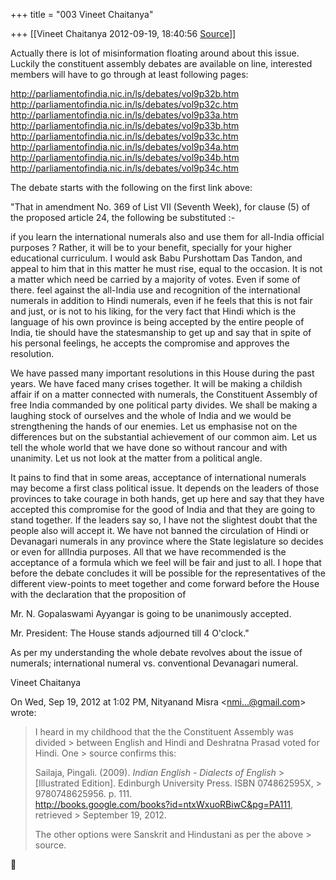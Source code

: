 +++
title = "003 Vineet Chaitanya"

+++
[[Vineet Chaitanya	2012-09-19, 18:40:56 [Source](https://groups.google.com/g/bvparishat/c/HcQb1zVkHBw)]]



Actually there is lot of misinformation floating around about this issue. Luckily the constituent assembly debates are available on line, interested members will have to go through at least following pages:  
  
<http://parliamentofindia.nic.in/ls/debates/vol9p32b.htm>  
<http://parliamentofindia.nic.in/ls/debates/vol9p32c.htm>  
<http://parliamentofindia.nic.in/ls/debates/vol9p33a.htm>  
<http://parliamentofindia.nic.in/ls/debates/vol9p33b.htm>  
<http://parliamentofindia.nic.in/ls/debates/vol9p33c.htm>  
<http://parliamentofindia.nic.in/ls/debates/vol9p34a.htm>  
<http://parliamentofindia.nic.in/ls/debates/vol9p34b.htm>  
<http://parliamentofindia.nic.in/ls/debates/vol9p34c.htm>  
  
The debate starts with the following on the first link above:  

"That in amendment No. 369 of List VII (Seventh Week), for clause (5) of the proposed article 24, the following be substituted :-

if you learn the international numerals also and use them for all-India official purposes ? Rather, it will be to your benefit, specially for your higher educational curriculum. I would ask Babu Purshottam Das Tandon, and appeal to him that in this matter he must rise, equal to the occasion. It is not a matter which need be carried by a majority of votes. Even if some of there. feel against the all-India use and recognition of the international numerals in addition to Hindi numerals, even if he feels that this is not fair and just, or is not to his liking, for the very fact that Hindi which is the language of his own province is being accepted by the entire people of India, tie should have the statesmanship to get up and say that in spite of his personal feelings, he accepts the compromise and approves the resolution.

We have passed many important resolutions in this House during the past years. We have faced many crises together. It will be making a childish affair if on a matter connected with numerals, the Constituent Assembly of free India commanded by one political party divides. We shall be making a laughing stock of ourselves and the whole of India and we would be strengthening the hands of our enemies. Let us emphasise not on the differences but on the substantial achievement of our common aim. Let us tell the whole world that we have done so without rancour and with unanimity. Let us not look at the matter from a political angle.

It pains to find that in some areas, acceptance of international numerals may become a first class political issue. It depends on the leaders of those provinces to take courage in both hands, get up here and say that they have accepted this compromise for the good of India and that they are going to stand together. If the leaders say so, I have not the slightest doubt that the people also will accept it. We have not banned the circulation of Hindi or Devanagari numerals in any province where the State legislature so decides or even for allIndia purposes. All that we have recommended is the acceptance of a formula which we feel will be fair and just to all. I hope that before the debate concludes it will be possible for the representatives of the different view-points to meet together and come forward before the House with the declaration that the proposition of

Mr. N. Gopalaswami Ayyangar is going to be unanimously accepted.

Mr. President: The House stands adjourned till 4 O'clock."

  

As per my understanding the whole debate revolves about the issue of numerals; international numeral vs. conventional Devanagari numeral.

Vineet Chaitanya  

  

On Wed, Sep 19, 2012 at 1:02 PM, Nityanand Misra \<[nmi...@gmail.com]()\> wrote:  

>   
> I heard in my childhood that the the Constituent Assembly was divided > between English and Hindi and Deshratna Prasad voted for Hindi. One > source confirms this:  
>   
> Sailaja, Pingali. (2009). *Indian English - Dialects of English* > \[Illustrated Edition\]. Edinburgh University Press. ISBN 074862595X, > 9780748625956. p. 111.  
> <http://books.google.com/books?id=ntxWxuoRBiwC&pg=PA111>, retrieved > September 19, 2012.  
>   
> The other options were Sanskrit and Hindustani as per the above > source.  



